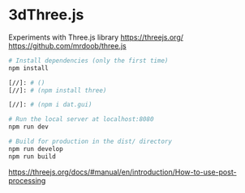 # 3dThree.js
Experiments with Three.js library
https://threejs.org/
https://github.com/mrdoob/three.js


``` bash
# Install dependencies (only the first time)
npm install

[//]: # ()
[//]: # (npm install three)

[//]: # (npm i dat.gui)

# Run the local server at localhost:8080
npm run dev

# Build for production in the dist/ directory
npm run develop
npm run build
```

https://threejs.org/docs/#manual/en/introduction/How-to-use-post-processing





